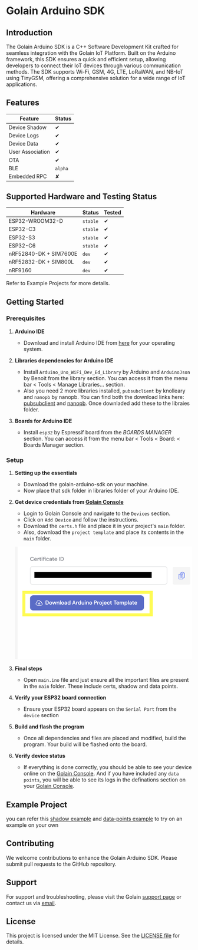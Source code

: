 # Golain Arduino SDK

## Introduction

The Golain Arduino SDK is a C++ Software Development Kit crafted for seamless integration with the Golain IoT Platform. 
Built on the Arduino framework, this SDK ensures a quick and efficient setup, allowing developers to connect their IoT 
devices through various communication methods. The SDK supports Wi-Fi, GSM, 4G, LTE, LoRaWAN, and NB-IoT using TinyGSM, 
offering a comprehensive solution for a wide range of IoT applications.

## Features

| Feature          | Status   |
|------------------|----------|
| Device Shadow    | &#x2714; |
| Device Logs      | &#x2714; |
| Device Data      | &#x2714; |
| User Association | &#x2714; |
| OTA              | &#x2714; |
| BLE              | `alpha`  |
| Embedded RPC     | &#x2718; |

## Supported Hardware and Testing Status

| Hardware               | Status   | Tested   |
|------------------------|----------|----------|
| ESP32-WROOM32-D        | `stable` | &#x2714; |
| ESP32-C3               | `stable` | &#x2714; |
| ESP32-S3               | `stable` | &#x2714; |
| ESP32-C6               | `stable` | &#x2714; |
| nRF52840-DK + SIM7600E | `dev`    | &#x2714; |
| nRF52832-DK + SIM800L  | `dev`    | &#x2714; |
| nRF9160                | `dev`    | &#x2714; |

Refer to Example Projects for more details.

## Getting Started

### Prerequisites

1. **Arduino IDE**
    - Download and install Arduino IDE from [here](https://www.arduino.cc/en/software) for your operating system.

2. **Libraries dependencies for Arduino IDE**
    - Install `Arduino_Uno_WiFi_Dev_Ed_Library` by Arduino and `ArduinoJson` by Benoit from the library section. You can access it from the menu bar < Tools < Manage Libraries... section.
    - Also you need 2 more libraries installed, `pubsubclient` by knolleary and `nanopb` by nanopb. You can find both the download links here: [pubsubclient](https://github.com/knolleary/pubsubclient) and [nanopb](https://github.com/nanopb/nanopb). Once downladed add these  to the libraies folder.


2. **Boards for Arduino IDE**
    - Install `esp32` by Espressif board from the *BOARDS MANAGER* section. You can access it from the menu bar < Tools < Board: < Boards Manager section.


### Setup

1. **Setting up the essentials**
    - Download the golain-arduino-sdk on your machine.
    - Now place that sdk folder in libraries folder of your Arduino IDE.


4. **Get device credentials from [Golain Console](https://web.golain.io)**
    - Login to Golain Console and navigate to the `Devices` section.
    - Click on `Add Device` and follow the instructions.
    - Download the `certs.h` file and place it in your project's `main` folder.
    - Also, download the `project template` and place its contents in the `main` folder.

    ![template](assets/template.png)

5. **Final steps**
    - Open `main.ino` file and just ensure all the important files are present in the `main` folder. These include certs, shadow and data points.

6. **Verify your ESP32 board connection**
    - Ensure your ESP32 board appears on the `Serial Port` from the `device` section

7. **Build and flash the program**
    - Once all dependencies and files are placed and modified, build the program. Your build will be flashed onto the board.

8. **Verify device status**
    - If everything is done correctly, you should be able to see your device online on the [Golain Console](https://web.golain.io). And if you have included any `data points`, you will be able to see its logs in the definations section on your [Golain Console](https://web.golain.io).


## Example Project
you can refer this [shadow example](assets/shadow_example.md) and [data-points example](assets/data-points_example.md) to try on an example on your own

## Contributing
We welcome contributions to enhance the Golain Arduino SDK. Please submit pull requests to the GitHub repository.

## Support
For support and troubleshooting, please visit the Golain [support page](https://scheduler-web-development.azo.dev/consumers/event/166/golain-solutions) or contact us via [email](ishan@golain.io).

## License
This project is licensed under the MIT License. See the [LICENSE file](https://github.com/golain-io/golain-platformio-sdk/blob/main/LICENSE) for details.

